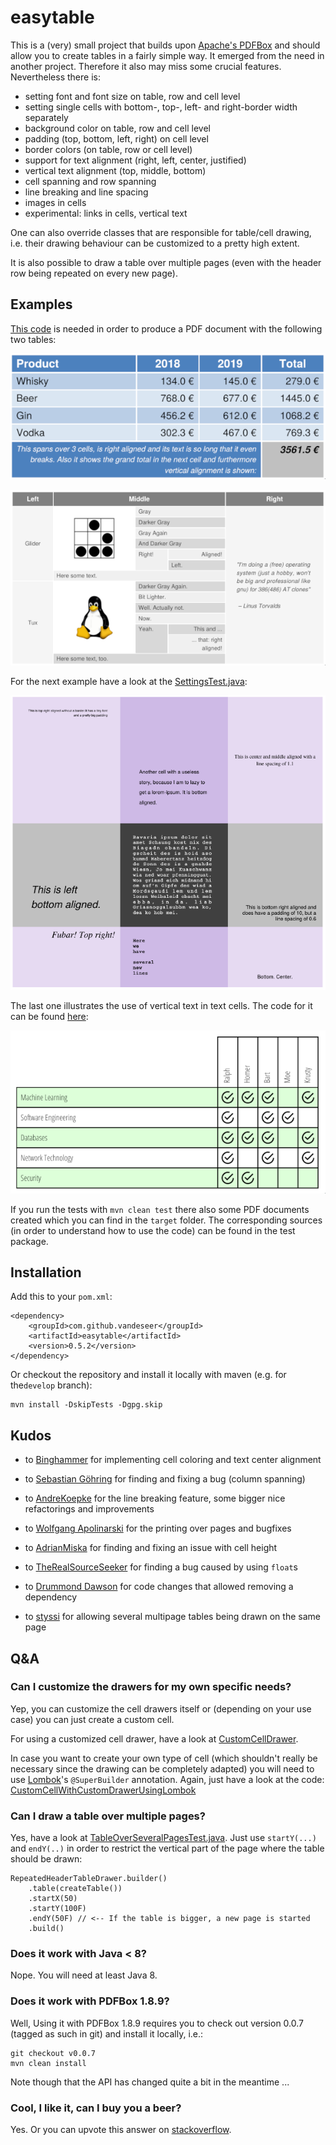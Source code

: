 # easytable

This is a (very) small project that builds upon
[Apache's PDFBox](http://pdfbox.apache.org) and should allow you
to create tables in a fairly simple way.
It emerged from the need in another project. Therefore it also may miss some
crucial features. Nevertheless there is:

*   setting font and font size on table, row and cell level
*   setting single cells with bottom-, top-, left- and right-border width separately
*   background color on table, row and cell level
*   padding (top, bottom, left, right) on cell level
*   border colors (on table, row or cell level)
*   support for text alignment (right, left, center, justified)
*   vertical text alignment (top, middle, bottom)
*   cell spanning and row spanning 
*   line breaking and line spacing
*   images in cells
*   experimental: links in cells, vertical text

One can also override classes that are responsible for table/cell drawing, i.e. 
their drawing behaviour can be customized to a pretty high extent.

It is also possible to draw a table over multiple pages (even with the 
header row being repeated on every new page).

## Examples

[This code](src/test/java/org/vandeseer/integrationtest/ExcelLikeExampleTest.java) is needed in order to produce a 
PDF document with the following two tables:

![easytable table](doc/example.png)

![easytable table](doc/example2.png)

For the next example have a look at the [SettingsTest.java](src/test/java/org/vandeseer/integrationtest/SettingsTest.java):

![easytable table](doc/example3.png)

The last one illustrates the use of vertical text in text cells. The code for 
it can be found [here](src/test/java/org/vandeseer/integrationtest/VerticalTextCellTest.java):

![easytable table](doc/example4.png)

If you run the tests with `mvn clean test` there also some PDF documents created which you can find in the `target` folder.
The corresponding sources (in order to understand how to use the code) can be found in the test package.

## Installation

Add this to your `pom.xml`:

    <dependency>
        <groupId>com.github.vandeseer</groupId>
        <artifactId>easytable</artifactId>
        <version>0.5.2</version>
    </dependency>

Or checkout the repository and install it locally with maven (e.g. for the`develop` branch):

    mvn install -DskipTests -Dgpg.skip

## Kudos

*   to [Binghammer](https://github.com/Binghammer) for implementing cell coloring and text center alignment

*   to [Sebastian Göhring](https://github.com/TheSilentHorizon) for finding and fixing a bug (column spanning)

*   to [AndreKoepke](https://github.com/AndreKoepke) for the line breaking feature, some bigger nice refactorings and 
improvements

*   to [Wolfgang Apolinarski](https://github.com/wapolinar) for the printing over pages and bugfixes

*   to [AdrianMiska](https://github.com/AdrianMiska) for finding and fixing an issue with cell height

*   to [TheRealSourceSeeker](https://github.com/TheRealSourceSeeker) for finding a bug caused by using `float`s

*   to [Drummond Dawson](https://github.com/drumonii) for code changes that allowed removing a dependency

*   to [styssi](https://github.com/styssi) for allowing several multipage tables being drawn on the same page

## Q&A

### Can I customize the drawers for my own specific needs?

Yep, you can customize the cell drawers itself or (depending on your use case)
you can just create a custom cell. 

For using a customized cell drawer, have a look at 
[CustomCellDrawer](src/test/java/org/vandeseer/integrationtest/custom/CustomCellDrawer.java).

In case you want to create your own type of cell (which shouldn't really be necessary since the 
drawing can be completely adapted) you will need to use [Lombok](https://projectlombok.org/)'s `@SuperBuilder`
annotation. Again, just have a look at the code: 
[CustomCellWithCustomDrawerUsingLombok](src/test/java/org/vandeseer/integrationtest/custom/CustomCellWithCustomDrawerUsingLombok.java)

### Can I draw a table over multiple pages?

Yes, have a look at [TableOverSeveralPagesTest.java](src/test/java/org/vandeseer/integrationtest/TableOverSeveralPagesTest.java).
Just use `startY(...)`  and `endY(..)` in order to restrict the vertical part of the page 
where the table should be drawn: 

    RepeatedHeaderTableDrawer.builder()
        .table(createTable())
        .startX(50)
        .startY(100F)
        .endY(50F) // <-- If the table is bigger, a new page is started
        .build()

### Does it work with Java < 8?

Nope. You will need at least Java 8.

### Does it work with PDFBox 1.8.9?

Well, Using it with PDFBox 1.8.9 requires you to check out version
0.0.7 (tagged as such in git) and install it locally, i.e.:

    git checkout v0.0.7
    mvn clean install

Note though that the API has changed quite a bit in the meantime ...

### Cool, I like it, can I buy you a beer?

Yes. Or you can upvote this answer on [stackoverflow](https://stackoverflow.com/questions/28059563/how-to-create-table-using-apache-pdfbox/42612456#42612456).
